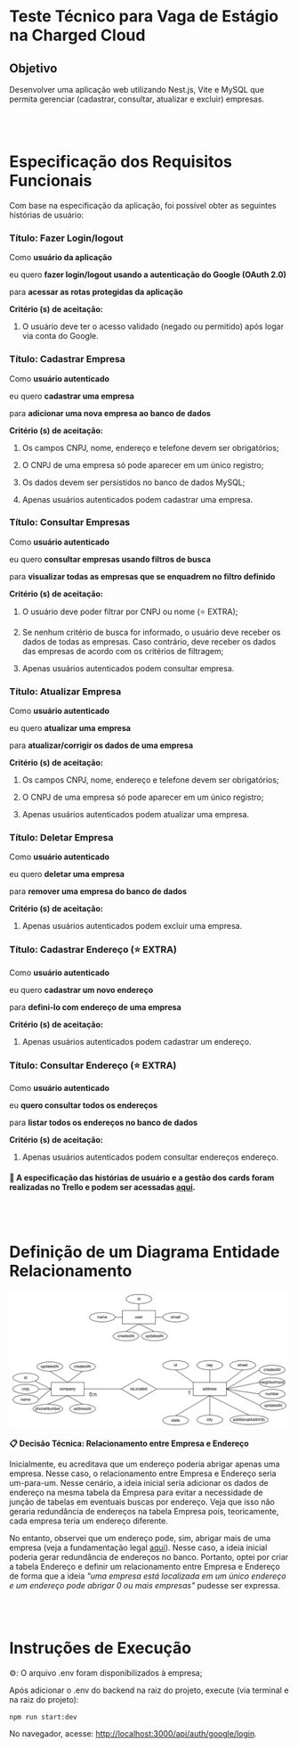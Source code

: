 # Teste Técnico para Vaga de Estágio na Charged Cloud

## Objetivo
Desenvolver uma aplicação web utilizando Nest.js, Vite e MySQL que permita gerenciar (cadastrar, consultar, atualizar e excluir) empresas.



<br></br>
# Especificação dos Requisitos Funcionais

Com base na especificação da aplicação, foi possível obter as seguintes histórias de usuário:

### Título: Fazer Login/logout

Como **usuário da aplicação**

eu quero **fazer login/logout usando a autenticação do Google (OAuth 2.0)**

para **acessar as rotas protegidas da aplicação**

**Critério (s) de aceitação:**

1. O usuário deve ter o acesso validado (negado ou permitido) após logar via conta do Google.


### Título: Cadastrar Empresa

Como **usuário autenticado**

eu quero **cadastrar uma empresa**

para **adicionar uma nova empresa ao banco de dados**

**Critério (s) de aceitação:**

1. Os campos CNPJ, nome, endereço e telefone devem ser obrigatórios;

2. O CNPJ de uma empresa só pode aparecer em um único registro;

3. Os dados devem ser persistidos no banco de dados MySQL;

4. Apenas usuários autenticados podem cadastrar uma empresa.


### Título: Consultar Empresas

Como **usuário autenticado**

eu quero **consultar empresas usando filtros de busca**

para **visualizar todas as empresas que se enquadrem no filtro definido**

**Critério (s) de aceitação:**

1. O usuário deve poder filtrar por CNPJ ou nome (⭐ EXTRA);

1. Se nenhum critério de busca for informado, o usuário deve receber os dados de todas as empresas. Caso contrário, deve receber os dados das empresas de acordo com os critérios de filtragem;

2. Apenas usuários autenticados podem consultar empresa.


### Título: Atualizar Empresa

Como **usuário autenticado**

eu quero **atualizar uma empresa**

para **atualizar/corrigir os dados de uma empresa**

**Critério (s) de aceitação:**

1. Os campos CNPJ, nome, endereço e telefone devem ser obrigatórios;

2. O CNPJ de uma empresa só pode aparecer em um único registro;

3. Apenas usuários autenticados podem atualizar uma empresa.


### Título: Deletar Empresa

Como **usuário autenticado**

eu quero **deletar uma empresa**

para **remover uma empresa do banco de dados**

**Critério (s) de aceitação:**

1. Apenas usuários autenticados podem excluir uma empresa.


### Título: Cadastrar Endereço (⭐ EXTRA)

Como **usuário autenticado**

eu quero **cadastrar um novo endereço**

para **defini-lo com endereço de uma empresa**

**Critério (s) de aceitação:**

1. Apenas usuários autenticados podem cadastrar um endereço.


### Título: Consultar Endereço (⭐ EXTRA)

Como **usuário autenticado**

eu **quero consultar todos os endereços**

para **listar todos os endereços no banco de dados**

**Critério (s) de aceitação:**

1. Apenas usuários autenticados podem consultar endereços endereço.

#### 🔗 A especificação das histórias de usuário e a gestão dos cards foram realizadas no Trello e podem ser acessadas <a href="https://trello.com/invite/b/674487f82f09cfbb7a39a1e1/ATTI0142def8be8178ae2f1e1993f4599bdbDBA6962E/desafio-charged-cloud-backend">aqui</a>.



<br></br>
# Definição de um Diagrama Entidade Relacionamento

![Imagem contendo o Diagrama Entidade Relacionamento](<documentation/Diagrama Entidade Relacionamento.jpg>)

**📋 Decisão Técnica: Relacionamento entre Empresa e Endereço**

Inicialmente, eu acreditava que um endereço poderia abrigar apenas uma empresa. Nesse caso, o relacionamento entre Empresa e Endereço seria um-para-um. Nesse cenário, a ideia inicial seria adicionar os dados de endereço na mesma tabela da Empresa para evitar a necessidade de junção de tabelas em eventuais buscas por endereço. Veja que isso não geraria redundância de endereços na tabela Empresa pois, teoricamente, cada empresa teria um endereço diferente.

No entanto, observei que um endereço pode, sim, abrigar mais de uma empresa (veja a fundamentação legal [aqui](https://www.jlramos.com.br/blog/e-possivel-ter-duas-ou-mais-empresas-no-mesmo-endereco-entenda-regras-e-limitacoes/)). Nesse caso, a ideia inicial poderia gerar redundância de endereços no banco. Portanto, optei por criar a tabela Endereço e definir um relacionamento entre Empresa e Endereço de forma que a ideia *"uma empresa está localizada em um único endereço e um endereço pode abrigar 0 ou mais empresas"* pudesse ser expressa.


<br></br>
# Instruções de Execução

⚙️: O arquivo .env foram disponibilizados à empresa;

Após adicionar o .env do backend na raiz do projeto, execute (via terminal e na raiz do projeto):
```
npm run start:dev
```
No navegador, acesse: [http://localhost:3000/api/auth/google/login](http://localhost:3000/api/auth/google/login).